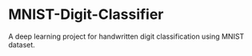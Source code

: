# MNIST-Digit-Classifier
A deep learning project for handwritten digit classification using MNIST dataset.
